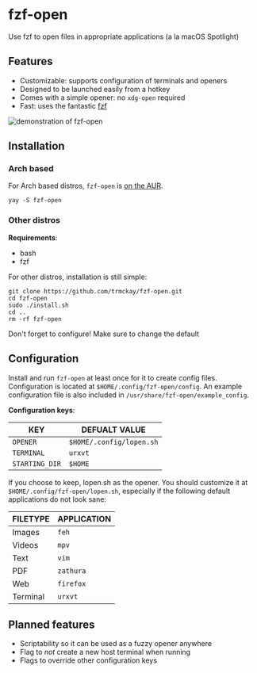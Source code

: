 # fzf-open
Use fzf to open files in appropriate applications (a la macOS Spotlight)

## Features ##
- Customizable: supports configuration of terminals and openers
- Designed to be launched easily from a hotkey
- Comes with a simple opener: no `xdg-open` required
- Fast: uses the fantastic [fzf](https://github.com/junegunn/fzf)

![demonstration of fzf-open](extra/demo.gif)

## Installation ##

### Arch based ###

For Arch based distros, `fzf-open` is [on the AUR](https://aur.archlinux.org/packages/fzf-open/).

```
yay -S fzf-open
```

### Other distros ###

**Requirements**:
- bash
- fzf

For other distros, installation is still simple:

```
git clone https://github.com/trmckay/fzf-open.git
cd fzf-open
sudo ./install.sh
cd ..
rm -rf fzf-open
```
Don't forget to configure! Make sure to change the default 

## Configuration ##

Install and run `fzf-open` at least once for it to create config files.
Configuration is located at `$HOME/.config/fzf-open/config`.
An example configuration file is also included in `/usr/share/fzf-open/example_config`.

**Configuration keys**:

| KEY            | DEFUALT VALUE               |
| -------------- | --------------------------- |
| `OPENER`       | `$HOME/.config/lopen.sh` |
| `TERMINAL`     | `urxvt`                     |
| `STARTING_DIR` | `$HOME`                     |

If you choose to keep, lopen.sh as the opener. You should customize it at `$HOME/.config/fzf-open/lopen.sh`, especially if the following
default applications do not look sane:

| FILETYPE | APPLICATION |
| ----- | ------- |
| Images | `feh` |
| Videos | `mpv` |
| Text | `vim` |
| PDF | `zathura` |
| Web | `firefox` |
| Terminal | `urxvt` |

## Planned features ##
- Scriptability so it can be used as a fuzzy opener anywhere
- Flag to _not_ create a new host terminal when running
- Flags to override other configuration keys
